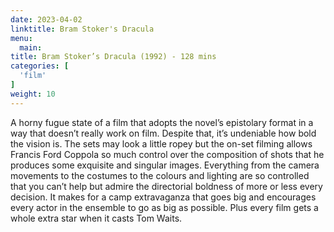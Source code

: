 ```yaml
---
date: 2023-04-02
linktitle: Bram Stoker's Dracula
menu:
  main:
title: Bram Stoker’s Dracula (1992) - 128 mins
categories: [
  'film'
]
weight: 10
---
```


A horny fugue state of a film that adopts the novel’s epistolary format in a way that doesn’t really work on film. Despite that, it’s undeniable how bold the vision is. The sets may look a little ropey but the on-set filming allows Francis Ford Coppola so much control over the composition of shots that he produces some exquisite and singular images. Everything from the camera movements to the costumes to the colours and lighting are so controlled that you can’t help but admire the directorial boldness of more or less every decision. It makes for a camp extravaganza that goes big and encourages every actor in the ensemble to go as big as possible. Plus every film gets a whole extra star when it casts Tom Waits.

